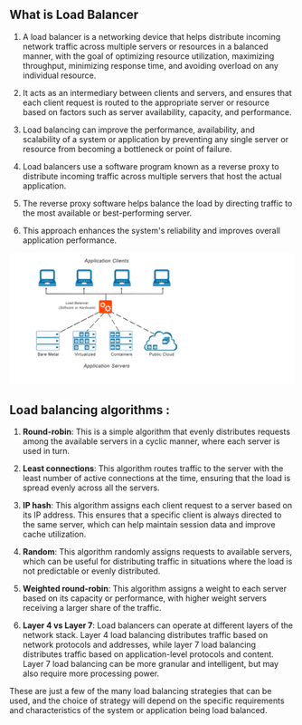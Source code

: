 ## What is Load Balancer

1) A load balancer is a networking device that helps distribute incoming network traffic across multiple servers or resources in a balanced manner, with the goal of optimizing resource utilization, maximizing throughput, minimizing response time, and avoiding overload on any individual resource. 

2) It acts as an intermediary between clients and servers, and ensures that each client request is routed to the appropriate server or resource based on factors such as server availability, capacity, and performance. 

3) Load balancing can improve the performance, availability, and scalability of a system or application by preventing any single server or resource from becoming a bottleneck or point of failure. 

4) Load balancers use a software program known as a reverse proxy to distribute incoming traffic across multiple servers that host the actual application. 

5) The reverse proxy software helps balance the load by directing traffic to the most available or best-performing server. 

6) This approach enhances the system's reliability and improves overall application performance.


![Load Balancer](LoadBalancer.png)


## Load balancing algorithms :

1) **Round-robin**: This is a simple algorithm that evenly distributes requests among the available servers in a cyclic manner, where each server is used in turn.

2) **Least connections**: This algorithm routes traffic to the server with the least number of active connections at the time, ensuring that the load is spread evenly across all the servers.

3) **IP hash**: This algorithm assigns each client request to a server based on its IP address. This ensures that a specific client is always directed to the same server, which can help maintain session data and improve cache utilization.

4) **Random**: This algorithm randomly assigns requests to available servers, which can be useful for distributing traffic in situations where the load is not predictable or evenly distributed.

5) **Weighted round-robin**: This algorithm assigns a weight to each server based on its capacity or performance, with higher weight servers receiving a larger share of the traffic.

6) **Layer 4 vs Layer 7**: Load balancers can operate at different layers of the network stack. Layer 4 load balancing distributes traffic based on network protocols and addresses, while layer 7 load balancing distributes traffic based on application-level protocols and content. Layer 7 load balancing can be more granular and intelligent, but may also require more processing power.

These are just a few of the many load balancing strategies that can be used, and the choice of strategy will depend on the specific requirements and characteristics of the system or application being load balanced.
